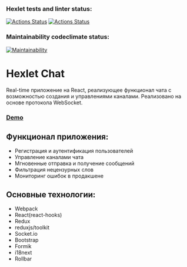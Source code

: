 ### Hexlet tests and linter status:
[![Actions Status](https://github.com/vladimir-ioshkin/frontend-project-lvl4/workflows/hexlet-check/badge.svg)](https://github.com/vladimir-ioshkin/frontend-project-lvl4/actions) [![Actions Status](https://github.com/vladimir-ioshkin/frontend-project-lvl4/workflows/linter/badge.svg)](https://github.com/vladimir-ioshkin/frontend-project-lvl4/actions)

### Maintainability codeclimate status:
[![Maintainability](https://api.codeclimate.com/v1/badges/2ba9d70a16490db25726/maintainability)](https://codeclimate.com/github/vladimir-ioshkin/frontend-project-lvl4/maintainability)

# Hexlet Chat
Real-time приложение на React, реализующее функционал чата с возможностью создания и управлениями каналами. Реализовано на основе протокола WebSocket.

### [Demo](https://vladimir-ioshkin-lvl4.herokuapp.com/)

## Функционал приложения:
- Регистрация и аутентификация пользователей
- Управление каналами чата
- Мгновенные отправка и получение сообщений
- Фильтрация нецензурных слов
- Мониторинг ошибок в продакшене

## Основные технологии:
- Webpack
- React(react-hooks)
- Redux
- reduxjs/toolkit
- Socket.io
- Bootstrap
- Formik
- i18next
- Rollbar
